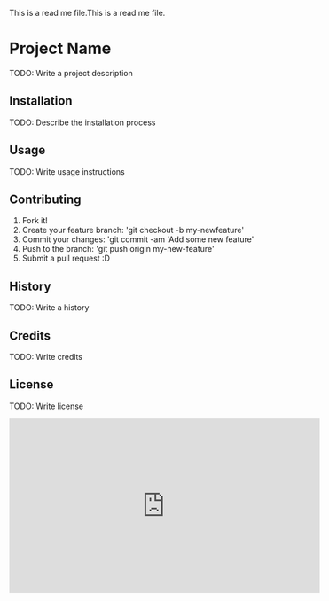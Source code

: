 This is a read me file.This is a read me file. 
# Project Name

TODO: Write a project description

## Installation

TODO: Describe the installation process

## Usage 

TODO: Write usage instructions

## Contributing
1. Fork it!
2. Create your feature branch: 'git checkout -b my-newfeature'
3. Commit your changes: 'git commit -am 'Add some new feature'
4. Push to the branch: 'git push origin my-new-feature'
5. Submit a pull request :D

## History
TODO: Write a history

## Credits
TODO: Write credits

## License
TODO: Write license

<iframe width="560" height="315" src="https://www.youtube.com/embed/mhIrhcZ087c" title="YouTube video player"
frameborder="0" allow="accelerometer; autoplay; clipboard-write; encrypted-media; gyroscope;
picture-in-picture" allowfullscreen></iframe>
